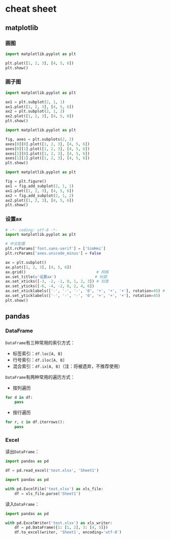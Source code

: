 # cheat sheet

## matplotlib

### 画图

```python
import matplotlib.pyplot as plt

plt.plot([1, 2, 3], [4, 5, 6])
plt.show()
```

### 画子图

```python
import matplotlib.pyplot as plt

ax1 = plt.subplot(2, 1, 1)
ax1.plot([1, 2, 3], [4, 5, 6])
ax2 = plt.subplot(2, 1, 2)
ax2.plot([1, 2, 3], [4, 5, 6])
plt.show()
```

```python
import matplotlib.pyplot as plt

fig, axes = plt.subplots(2, 2)
axes[0][0].plot([1, 2, 3], [4, 5, 6])
axes[0][1].plot([1, 2, 3], [4, 5, 6])
axes[1][0].plot([1, 2, 3], [4, 5, 6])
axes[1][1].plot([1, 2, 3], [4, 5, 6])
plt.show()
```

```python
import matplotlib.pyplot as plt

fig = plt.figure()
ax1 = fig.add_subplot(2, 1, 1)
ax1.plot([1, 2, 3], [4, 5, 6])
ax2 = fig.add_subplot(2, 1, 2)
ax2.plot([1, 2, 3], [4, 5, 6])
plt.show()
```

### 设置ax

```python
# -*- coding: utf-8 -*-
import matplotlib.pyplot as plt

# 中文配置
plt.rcParams['font.sans-serif'] = ['SimHei']
plt.rcParams['axes.unicode_minus'] = False

ax = plt.subplot()
ax.plot([1, 2, 3], [4, 5, 6])
ax.grid()                               # 网格
ax.set_title(u'设置ax')                 # 标题
ax.set_xticks([-3, -2, -1, 0, 1, 2, 3]) # 刻度
ax.set_yticks([-6, -4, -2, 0, 2, 4, 6])
ax.set_xticklabels(['-', '-', '-', '0', '+', '+', '+'], rotation=45) # 刻度标签
ax.set_yticklabels(['-', '-', '-', '0', '+', '+', '+'], rotation=45)
plt.show()
```

## pandas

### DataFrame

`DataFrame`有三种常用的索引方式：

- 标签索引：`df.loc[A, B]`
- 行号索引：`df.iloc[A, B]`
- 混合索引：`df.ix[A, B]`（注：将被遗弃，不推荐使用）

`DataFrame`有两种常用的遍历方式：

- 按列遍历

```python
for d in df:
    pass
```

- 按行遍历

```python
for r, c in df.iterrows():
    pass
```

### Excel

读出`DataFrame`：

```python
import pandas as pd

df = pd.read_excel('test.xlsx', 'Sheet1')
```

```python
import pandas as pd

with pd.ExcelFile('test.xlsx') as xls_file:
    df = xls_file.parse('Sheet1')
```

读入`DataFrame`：

```python
import pandas as pd

with pd.ExcelWriter('test.xlsx') as xls_writer:
    df = pd.DataFrame({1: [1, 2], 3: [4, 5]})
    df.to_excel(writer, 'Sheet1', encoding='utf-8')
```